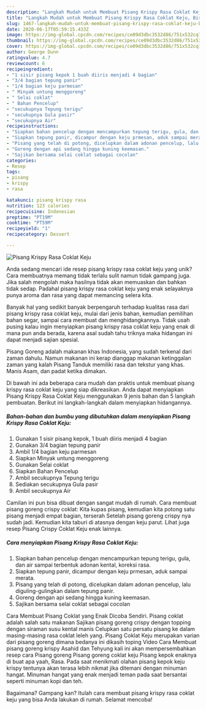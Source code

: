 ```yaml
---
description: "Langkah Mudah untuk Membuat Pisang Krispy Rasa Coklat Keju, Bisa Manjain Lidah"
title: "Langkah Mudah untuk Membuat Pisang Krispy Rasa Coklat Keju, Bisa Manjain Lidah"
slug: 1467-langkah-mudah-untuk-membuat-pisang-krispy-rasa-coklat-keju-bisa-manjain-lidah
date: 2020-06-17T05:59:15.433Z
image: https://img-global.cpcdn.com/recipes/ce09d3dbc3532d86/751x532cq70/pisang-krispy-rasa-coklat-keju-foto-resep-utama.jpg
thumbnail: https://img-global.cpcdn.com/recipes/ce09d3dbc3532d86/751x532cq70/pisang-krispy-rasa-coklat-keju-foto-resep-utama.jpg
cover: https://img-global.cpcdn.com/recipes/ce09d3dbc3532d86/751x532cq70/pisang-krispy-rasa-coklat-keju-foto-resep-utama.jpg
author: George Dunn
ratingvalue: 4.7
reviewcount: 6
recipeingredient:
- "1 sisir pisang kepok 1 buah diiris menjadi 4 bagian"
- "3/4 bagian tepung panir"
- "1/4 bagian keju parmesan"
- " Minyak untung menggoreng"
- " Selai coklat"
- " Bahan Pencelup"
- "secukupnya Tepung terigu"
- "secukupnya Gula pasir"
- "secukupnya Air"
recipeinstructions:
- "Siapkan bahan pencelup dengan mencampurkan tepung terigu, gula, dan air sampai terbentuk adonan kental, koreksi rasa."
- "Siapkan tepung panir, dicampur dengan keju prmesan, aduk sampai merata."
- "Pisang yang telah di potong, dicelupkan dalam adonan pencelup, lalu diguling-gulingkan dalam tepung panir."
- "Goreng dengan api sedang hingga kuning keemasan."
- "Sajikan bersama selai coklat sebagai cocolan"
categories:
- Resep
tags:
- pisang
- krispy
- rasa

katakunci: pisang krispy rasa 
nutrition: 123 calories
recipecuisine: Indonesian
preptime: "PT19M"
cooktime: "PT59M"
recipeyield: "1"
recipecategory: Dessert

---
```



![Pisang Krispy Rasa Coklat Keju](https://img-global.cpcdn.com/recipes/ce09d3dbc3532d86/751x532cq70/pisang-krispy-rasa-coklat-keju-foto-resep-utama.jpg)

Anda sedang mencari ide resep pisang krispy rasa coklat keju yang unik? Cara membuatnya memang tidak terlalu sulit namun tidak gampang juga. Jika salah mengolah maka hasilnya tidak akan memuaskan dan bahkan tidak sedap. Padahal pisang krispy rasa coklat keju yang enak selayaknya punya aroma dan rasa yang dapat memancing selera kita.

Banyak hal yang sedikit banyak berpengaruh terhadap kualitas rasa dari pisang krispy rasa coklat keju, mulai dari jenis bahan, kemudian pemilihan bahan segar, sampai cara membuat dan menghidangkannya. Tidak usah pusing kalau ingin menyiapkan pisang krispy rasa coklat keju yang enak di mana pun anda berada, karena asal sudah tahu triknya maka hidangan ini dapat menjadi sajian spesial.

Pisang Goreng adalah makanan khas Indonesia, yang sudah terkenal dari zaman dahulu. Namun makanan ini kerap dianggap makanan ketinggalan zaman yang kalah Pisang Tanduk memiliki rasa dan tekstur yang khas. Manis Asam, dan padat ketika dimakan.


Di bawah ini ada beberapa cara mudah dan praktis untuk membuat pisang krispy rasa coklat keju yang siap dikreasikan. Anda dapat menyiapkan Pisang Krispy Rasa Coklat Keju menggunakan 9 jenis bahan dan 5 langkah pembuatan. Berikut ini langkah-langkah dalam menyiapkan hidangannya.

<!--inarticleads1-->

##### Bahan-bahan dan bumbu yang dibutuhkan dalam menyiapkan Pisang Krispy Rasa Coklat Keju:

1. Gunakan 1 sisir pisang kepok, 1 buah diiris menjadi 4 bagian
1. Gunakan 3/4 bagian tepung panir
1. Ambil 1/4 bagian keju parmesan
1. Siapkan  Minyak untung menggoreng
1. Gunakan  Selai coklat
1. Siapkan  Bahan Pencelup
1. Ambil secukupnya Tepung terigu
1. Sediakan secukupnya Gula pasir
1. Ambil secukupnya Air


Camilan ini pun bisa dibuat dengan sangat mudah di rumah. Cara membuat pisang goreng crispy coklat: Kita kupas pisang, kemudian kita potong satu pisang menjadi empat bagian, terserah Setelah pisang goreng crispy nya sudah jadi. Kemudian kita taburi di atasnya dengan keju parut. Lihat juga resep Pisang Crispy Coklat Keju enak lainnya. 

<!--inarticleads2-->

##### Cara menyiapkan Pisang Krispy Rasa Coklat Keju:

1. Siapkan bahan pencelup dengan mencampurkan tepung terigu, gula, dan air sampai terbentuk adonan kental, koreksi rasa.
1. Siapkan tepung panir, dicampur dengan keju prmesan, aduk sampai merata.
1. Pisang yang telah di potong, dicelupkan dalam adonan pencelup, lalu diguling-gulingkan dalam tepung panir.
1. Goreng dengan api sedang hingga kuning keemasan.
1. Sajikan bersama selai coklat sebagai cocolan


Cara Membuat Pisang Coklat yang Enak Dicoba Sendiri. Pisang coklat adalah salah satu makanan Sajikan pisang goreng crispy dengan topping dengan siraman susu kental manis Celupkan satu persatu pisang ke dalam masing-masing rasa coklat leleh yang. Pisang Coklat Keju merupakan varian dari pisang goreng dimana bedanya ini dikasih toping Video Cara Membuat pisang goreng krispy Asahid dan Tehyung kali ini akan mempersembahkan resep cara Pisang goreng Pisang goreng coklat keju Pisang kepok enaknya di buat apa yaah, Rasa. Pada saat menikmati olahan pisang kepok keju krispy tentunya akan terasa lebih nikmat jika ditemani dengan minuman hangat. Minuman hangat yang enak menjadi teman pada saat bersantai seperti minuman kopi dan teh. 

Bagaimana? Gampang kan? Itulah cara membuat pisang krispy rasa coklat keju yang bisa Anda lakukan di rumah. Selamat mencoba!
